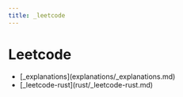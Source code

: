 ```yaml
---
title: _leetcode
---
```


# Leetcode

- \[\_explanations](explanations/\_explanations.md)
- \[\_leetcode-rust](rust/\_leetcode-rust.md)
